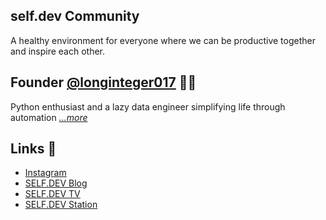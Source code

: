 ## self.dev Community
A healthy environment for everyone where we can be productive together and inspire each other.


## Founder [@longinteger017](https://www.github.com/longinteger017) 🧑‍💻
Python enthusiast and a lazy data engineer simplifying life through automation *[...more](https://beacons.ai/longinteger)*


## Links 🔗
- [Instagram](https://www.instagram.com/self.devs)
- [SELF.DEV Blog](https://blog.theselfdev.com) 
- [SELF.DEV TV](https://www.twitch.tv/selfdev_community)
- [SELF.DEV Station](https://station.selfdev.app/)
